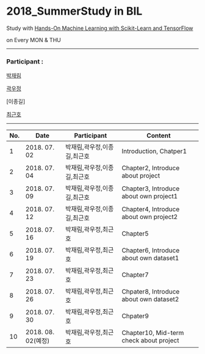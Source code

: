 # 2018_SummerStudy in BIL

Study with [Hands-On Machine Learning with Scikit-Learn and TensorFlow](http://shop.oreilly.com/product/0636920052289.do) 

on Every MON & THU
***

### Participant : 

[박재림](https://github.com/ParkJaeRim)

[곽우정](https://github.com/kfriendship)

[이종길]

[최근호](https://github.com/cgh2797)

***
No. | Date | Participant | Content
---|---|---|---
1 | 2018. 07. 02 | 박재림,곽우정,이종길,최근호 | Introduction, Chatper1
2 | 2018. 07. 04 | 박재림,곽우정,이종길,최근호 | Chapter2, Introduce about project
3 | 2018. 07. 09 | 박재림,곽우정,이종길,최근호 | Chapter3, Introduce about own project1
4 | 2018. 07. 12 | 박재림,곽우정,이종길,최근호 | Chapter4, Introduce about own project2
5 | 2018. 07. 16 | 박재림,곽우정,최근호 | Chapter5
6 | 2018. 07. 19 | 박재림,곽우정,최근호 | Chapter6, Introduce about own dataset1
7 | 2018. 07. 23 | 박재림,곽우정,최근호 | Chapter7
8 | 2018. 07. 26 | 박재림,곽우정,최근호 | Chpater8, Introduce about own dataset2
9 | 2018. 07. 30 | 박재림,곽우정,최근호 | Chpater9
10 | 2018. 08. 02(예정) | 박재림,곽우정,최근호 | Chapter10, Mid-term check about project
